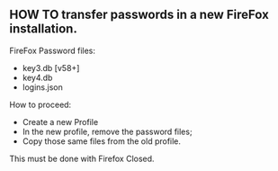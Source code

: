 HOW TO transfer passwords in a new FireFox installation.
--------------------------------------------------------

FireFox Password files:
- key3.db [v58+] 
- key4.db 
- logins.json 

How to proceed:
- Create a new Profile
- In the new profile, remove the password files; 
- Copy those same files from the old profile. 

This must be done with Firefox Closed. 
